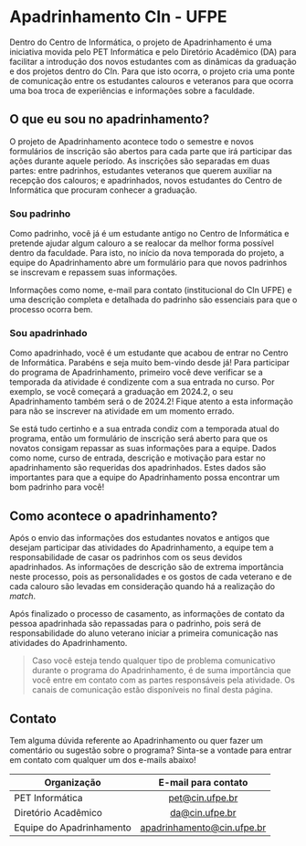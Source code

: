 # Apadrinhamento CIn - UFPE
Dentro do Centro de Informática, o projeto de Apadrinhamento é uma iniciativa movida pelo PET Informática e pelo Diretório Acadêmico (DA) para facilitar a introdução dos novos estudantes com as dinâmicas da graduação e dos projetos dentro do CIn. Para que isto ocorra, o projeto cria uma ponte de comunicação entre os estudantes calouros e veteranos para que ocorra uma boa troca de experiências e informações sobre a faculdade.

## O que eu sou no apadrinhamento?
O projeto de Apadrinhamento acontece todo o semestre e novos formulários de inscrição são abertos para cada parte que irá participar das ações durante aquele período. As inscrições são separadas em duas partes: entre padrinhos, estudantes veteranos que querem auxiliar na recepção dos calouros; e apadrinhados, novos estudantes do Centro de Informática que procuram conhecer a graduação.

### Sou padrinho
Como padrinho, você já é um estudante antigo no Centro de Informática e pretende ajudar algum calouro a se realocar da melhor forma possível dentro da faculdade. Para isto, no início da nova temporada do projeto, a equipe do Apadrinhamento abre um formulário para que novos padrinhos se inscrevam e repassem suas informações.

Informações como nome, e-mail para contato (institucional do CIn UFPE) e uma descrição completa e detalhada do padrinho são essenciais para que o processo ocorra bem.

### Sou apadrinhado
Como apadrinhado, você é um estudante que acabou de entrar no Centro de Informática. Parabéns e seja muito bem-vindo desde já! Para participar do programa de Apadrinhamento, primeiro você deve verificar se a temporada da atividade é condizente com a sua entrada no curso. Por exemplo, se você começará a graduação em 2024.2, o seu Apadrinhamento também será o de 2024.2! Fique atento a esta informação para não se inscrever na atividade em um momento errado. 

Se está tudo certinho e a sua entrada condiz com a temporada atual do programa, então um formulário de inscrição será aberto para que os novatos consigam repassar as suas informações para a equipe. Dados como nome, curso de entrada, descrição e motivação para estar no apadrinhamento são requeridas dos apadrinhados. Estes dados são importantes para que a equipe do Apadrinhamento possa encontrar um bom padrinho para você!

## Como acontece o apadrinhamento?
Após o envio das informações dos estudantes novatos e antigos que desejam participar das atividades do Apadrinhamento, a equipe tem a responsabilidade de casar os padrinhos com os seus devidos apadrinhados. As informações de descrição são de extrema importância neste processo, pois as personalidades e os gostos de cada veterano e de cada calouro são levadas em consideração quando há a realização do *match*. 

Após finalizado o processo de casamento, as informações de contato da pessoa apadrinhada são repassadas para o padrinho, pois será de responsabilidade do aluno veterano iniciar a primeira comunicação nas atividades do Apadrinhamento.

> Caso você esteja tendo qualquer tipo de problema comunicativo durante o programa do Apadrinhamento, é de suma importância que você entre em contato com as partes responsáveis pela atividade. Os canais de comunicação estão disponíveis no final desta página.



## Contato
Tem alguma dúvida referente ao Apadrinhamento ou quer fazer um comentário ou sugestão sobre o programa? Sinta-se a vontade para entrar em contato com qualquer um dos e-mails abaixo!

| Organização | E-mail para contato |
| ------------ | :---------------: |
| PET Informática | pet@cin.ufpe.br
| Diretório Acadêmico | da@cin.ufpe.br
| Equipe do Apadrinhamento| apadrinhamento@cin.ufpe.br